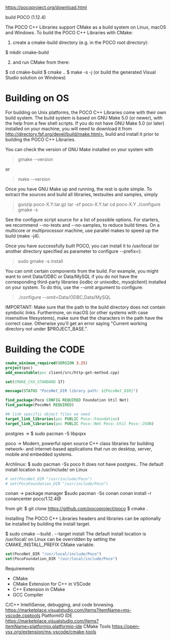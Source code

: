 
https://pocoproject.org/download.html

build POCO (1.12.4)

The POCO C++ Libraries support CMake as a build system on Linux, macOS and Windows.
To build the POCO C++ Libraries with CMake:

1. create a cmake-build directory (e.g. in the POCO root directory):

$ mkdir cmake-build

2. and run CMake from there:

$ cd cmake-build
$ cmake ..
$ make -s -j (or build the generated Visual Studio solution on Windows)

Building on OS
============================

For building on Unix platforms, the POCO C++ Libraries come with their own
build system. The build system is based on GNU Make 5.0 (or newer), with the help
from a few shell scripts. If you do not have GNU Make 5.0 (or later) installed on
your machine, you will need to download it from
http://directory.fsf.org/devel/build/make.html>,
build and install it prior to building the POCO C++ Libraries.

You can check the version of GNU Make installed on your system with

> gmake --version

or

> make --version

Once you have GNU Make up and running, the rest is quite simple.
To extract the sources and build all libraries, testsuites and samples, simply

> gunzip poco-X.Y.tar.gz
> tar -xf poco-X.Y.tar
> cd poco-X.Y
> ./configure
> gmake -s

See the configure script source for a list of possible options.
For starters, we recommend --no-tests and --no-samples, to reduce build times.
On a multicore or multiprocessor machine, use parallel makes to speed up
the build (make -j4).

Once you have successfully built POCO, you can install it
to /usr/local (or another directory specified as parameter
to configure --prefix=<path>):

> sudo gmake -s install

You can omit certain components from the build. For example, you might
want to omit Data/ODBC or Data/MySQL if you do not have the corresponding
third-party libraries (iodbc or unixodbc, mysqlclient) installed
on your system. To do this, use the --omit argument to configure:

> ./configure --omit=Data/ODBC,Data/MySQL


IMPORTANT: Make sure that the path to the build directory does not
contain symbolic links. Furthermore, on macOS (or other systems
with case insensitive filesystems), make sure that the characters in
the path have the correct case. Otherwise you'll get an error saying
"Current working directory not under $PROJECT_BASE.".

Building the CODE
============================

```cmake
cmake_minimum_required(VERSION 3.25)
project(poc)
add_executable(poc client/src/http-get-method.cpp)

set(CMAKE_CXX_STANDARD 17)

message(STATUS "PocoNet_DIR library path: ${PocoNet_DIR}")

find_package(Poco CONFIG REQUIRED Foundation Util Net)
find_package(PocoNet REQUIRED)

## link specific object files we need
target_link_libraries(poc PUBLIC Poco::Foundation)
target_link_libraries(poc PUBLIC Poco::Net Poco::Util Poco::JSON)


```

postgres ->
$ sudo pacman -S libpqxx

poco -> Modern, powerful open source C++ class libraries for building network- and internet-based applications that 
run on desktop, server, mobile and embedded systems.

Archlinux:
$ sudo pacman -Ss poco
It does not have postgres..
The default install location is /usr/include/ on Linux
````cmake
# set(PocoNet_DIR "/usr/include/Poco")
# set(PocoFoundation_DIR "/usr/include/Poco")
````

conan -> package manager
$sudo pacman -Ss conan
conan install -r conancenter poco/1.12.4@

from git:
$ git clone https://github.com/pocoproject/poco
$ cmake .

Installing
The POCO C++ Libraries headers and libraries can be optionally be installed by building the install target.

$ sudo cmake --build . --target install
The default install location is /usr/local/ on Linux can be overridden 
by setting the CMAKE_INSTALL_PREFIX CMake variable.

````cmake
set(PocoNet_DIR "/usr/local/include/Poco")
set(PocoFoundation_DIR "/usr/local/include/Poco")
````

Requirements
- CMake
- CMake Extension for C++ in VSCode
- C++ Extension in CMake
- GCC Compiler

C/C++ IntelliSense, debugging, and code browsing.
https://marketplace.visualstudio.com/items?itemName=ms-vscode.cpptools
PlatformIO IDE
https://marketplace.visualstudio.com/items?itemName=platformio.platformio-ide
CMake Tools
https://open-vsx.org/extension/ms-vscode/cmake-tools